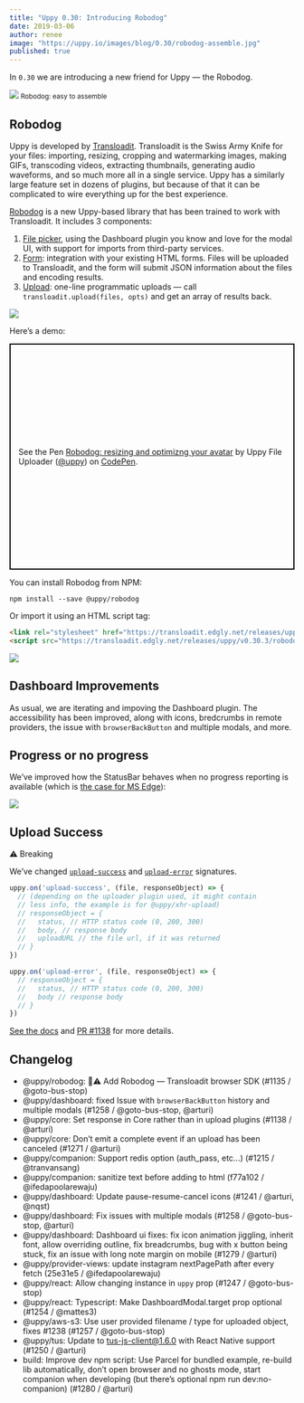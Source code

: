 ```yaml
---
title: "Uppy 0.30: Introducing Robodog"
date: 2019-03-06
author: renee
image: "https://uppy.io/images/blog/0.30/robodog-assemble.jpg"
published: true
---
```


In `0.30` we are introducing a new friend for Uppy — the Robodog.

<img src="/images/blog/0.30/robodog-assemble.jpg">
<small>Robodog: easy to assemble</small>

<!--more-->

## Robodog

Uppy is developed by [Transloadit](https://transloadit.com). Transloadit is the Swiss Army Knife for your files: importing, resizing, cropping and watermarking images, making GIFs, transcoding videos, extracting thumbnails, generating audio waveforms, and so much more all in a single service. Uppy has a similarly large feature set in dozens of plugins, but because of that it can be complicated to wire everything up for the best experience.

[Robodog](https://uppy.io/docs/robodog/) is a new Uppy-based library that has been trained to work with Transloadit. It includes 3 components:

1. [File picker](https://uppy.io/docs/robodog/picker/), using the Dashboard plugin you know and love for the modal UI, with support for imports from third-party services.
2. [Form](https://uppy.io/docs/robodog/form/): integration with your existing HTML forms. Files will be uploaded to Transloadit, and the form will submit JSON information about the files and encoding results.
3. [Upload](https://uppy.io/docs/robodog/upload/): one-line programmatic uploads — call `transloadit.upload(files, opts)` and get an array of results back.

<img src="https://media.giphy.com/media/Eq7T3GwDAlggE/giphy.gif">

Here’s a demo:

<div class="wide">
  <p class="codepen" data-height="407" data-theme-id="light" data-default-tab="js,result" data-user="uppy" data-slug-hash="gEgPav" style="height: 400px; box-sizing: border-box; display: flex; align-items: center; justify-content: center; border: 2px solid black; margin: 1em 0; padding: 1em;" data-pen-title="Robodog: resizing and optimizng your avatar">
    <span>See the Pen <a href="https://codepen.io/uppy/pen/gEgPav/">
    Robodog: resizing and optimizng your avatar</a> by Uppy File Uploader (<a href="https://codepen.io/uppy">@uppy</a>)
    on <a href="https://codepen.io">CodePen</a>.</span>
  </p>
  <script async src="https://static.codepen.io/assets/embed/ei.js"></script>
</div>


You can install Robodog from NPM:

```shell
npm install --save @uppy/robodog
```

Or import it using an HTML script tag:

```html
<link rel="stylesheet" href="https://transloadit.edgly.net/releases/uppy/v0.30.3/robodog.min.css">
<script src="https://transloadit.edgly.net/releases/uppy/v0.30.3/robodog.min.js"></script>
```

<img src="https://media.giphy.com/media/MqGA1Za9ar6lG/giphy.gif">

## Dashboard Improvements

As usual, we are iterating and impoving the Dashboard plugin. The accessibility has been improved, along with icons, bredcrumbs in remote providers, the issue with `browserBackButton` and multiple modals, and more.

## Progress or no progress

We’ve improved how the StatusBar behaves when no progress reporting is available (which is [the case for MS Edge](https://github.com/transloadit/uppy/pull/1184)):

<img src="/images/blog/0.30/unknown-progress.gif">

## Upload Success

⚠️ Breaking

We’ve changed [`upload-success`](https://uppy.io/docs/uppy/#upload-success) and [`upload-error`](https://uppy.io/docs/uppy/#upload-error) signatures.

```js
uppy.on('upload-success', (file, responseObject) => {
  // (depending on the uploader plugin used, it might contain
  // less info, the example is for @uppy/xhr-upload)
  // responseObject = {
  //   status, // HTTP status code (0, 200, 300)
  //   body, // response body
  //   uploadURL // the file url, if it was returned
  // }
})
```

```js
uppy.on('upload-error', (file, responseObject) => {
  // responseObject = {
  //   status, // HTTP status code (0, 200, 300)
  //   body // response body
  // }
})
```

[See the docs](https://uppy.io/docs/uppy/) and [PR #1138](https://github.com/transloadit/uppy/pull/1138) for more details.

## Changelog

- @uppy/robodog: 📣⚠️ Add Robodog — Transloadit browser SDK (#1135 / @goto-bus-stop)
- @uppy/dashboard: fixed Issue with `browserBackButton` history and multiple modals (#1258 / @goto-bus-stop, @arturi)
- @uppy/core: Set response in Core rather than in upload plugins (#1138 / @arturi)
- @uppy/core: Don’t emit a complete event if an upload has been canceled (#1271 / @arturi)
- @uppy/companion: Support redis option (auth_pass, etc...) (#1215 / @tranvansang)
- @uppy/companion: sanitize text before adding to html (f77a102 / @ifedapoolarewaju)
- @uppy/dashboard: Update pause-resume-cancel icons (#1241 / @arturi, @nqst)
- @uppy/dashboard: Fix issues with multiple modals (#1258 / @goto-bus-stop, @arturi)
- @uppy/dashboard: Dashboard ui fixes: fix icon animation jiggling, inherit font, allow overriding outline, fix breadcrumbs, bug with x button being stuck, fix an issue with long note margin on mobile (#1279 / @arturi)
- @uppy/provider-views: update instagram nextPagePath after every fetch  (25e31e5 / @ifedapoolarewaju)
- @uppy/react: Allow changing instance in `uppy` prop (#1247 / @goto-bus-stop)
- @uppy/react: Typescript: Make DashboardModal.target prop optional (#1254 / @mattes3)
- @uppy/aws-s3: Use user provided filename / type for uploaded object, fixes #1238 (#1257 / @goto-bus-stop)
- @uppy/tus: Update to tus-js-client@1.6.0 with React Native support (#1250 / @arturi)
- build: Improve dev npm script: Use Parcel for bundled example, re-build lib automatically, don’t open browser and no ghosts mode, start companion when developing (but there’s optional npm run dev:no-companion) (#1280 / @arturi)
